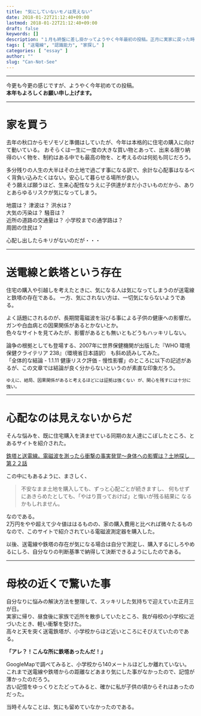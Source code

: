 ```yaml
---
title: "気にしていないモノは見えない"
date: 2018-01-22T21:12:40+09:00
lastmod: 2018-01-22T21:12:40+09:00
draft: false
keywords: []
description: "１月も終盤に差し掛かってようやく今年最初の投稿。正月に実家に戻った時に気が付いてビックリした実話。"
tags: [ "送電線", "認識能力", "家探し" ]
categories: [ "essay" ]
author: ""
slug: "Can-Not-See"
---
```


---
今更も今更の感じですが、ようやく今年初めての投稿。  
**本年もよろしくお願い申し上げます。** 

---
# 家を買う

去年の秋口からモゾモゾと準備はしていたが、今年は本格的に住宅の購入に向けて動いている。 
おそらくは一生に一度の大きな買い物とあって、出来る限り納得のいく物を、制約はある中でも最高の物を、と考えるのは何処も同じだろう。

多分残りの人生の大半はその土地で過ごす事になる訳で、余計な心配事はなるべく背負い込みたくはない。安心して暮らせる場所が良い。  
そう願えば願うほど、生来心配性なうえに子供達がまだ小さいものだから、ありとあらゆるリスクが気になってしまう。  

地震は？ 津波は？ 洪水は？  
大気の汚染は？ 騒音は？  
近所の道路の交通量は？ 小学校までの通学路は？  
周囲の住民は？  

心配し出したらキリがないのだが・・・

---
# 送電線と鉄塔という存在
住宅の購入や引越しを考えたときに、気になる人は気になってしまうのが送電線と鉄塔の存在である。
一方、気にされない方は、一切気にならないようである。 

よく話題にされるのが、長期間電磁波を浴びる事による子供の健康への影響だ。  
ガンや白血病との因果関係があるとかないとか。  
色々なサイトを見てみたが、影響があるとも無いともどうもハッキリしない。  

論争の根拠としても登場する、2007年に世界保健機関が出版した『WHO 環境保健クライテリア 238』（環境省日本語訳） も斜め読みしてみた。  
「全体的な結論 - 1.1.11 健康リスク評価 -  慢性影響」のところに以下の記述があるが、この文章では結論が良く分からないというのが素直な印象だろう。  

```ゆえに、結局、因果関係があると考えるほどには証拠は強くない が、関心を残すには十分に強い。```

---
# 心配なのは見えないからだ

そんな悩みを、既に住宅購入を済ませている同期の友人達にこぼしたところ、とあるサイトを紹介された。  

[鉄塔と送電線。電磁波を測ったら衝撃の事実発覚～身体への影響は？土地探し　第２２話](http://tinyhouse-story.com/tochisagashi-22)

この中にもあるように、まさしく、

> 不安なまま土地を購入しても、ずっと心配ごとが続きますし、
何もせずにあきらめたとしても、「やはり買っておけば」と悔いが残る結果に
なるかもしれません。

なのである。  
2万円をやや超えて少々値ははるものの、家の購入費用と比べれば微々たるものなので、このサイトで紹介されている電磁波測定器を購入した。  

以後、送電線や鉄塔の存在が気になる場合は自分で測定し、購入するにしろやめるにしろ、自分なりの判断基準で納得して決断できるようにしたのである。  

---
# 母校の近くで驚いた事
自分なりに悩みの解決方法を整理して、スッキリした気持ちで迎えていた正月三が日。  
実家に帰り、昼食後に家族で近所を散歩していたところ、我が母校の小学校に近づいたとき、軽い衝撃を受けた。  
高々と天を突く送電鉄塔が、小学校からほど近いところにそびえていたのである。  

**「アレ？！こんな所に鉄塔あったんだ！」**

GoogleMapで調べてみると、小学校から140メートルほどしか離れていない。  
これまで送電線や鉄塔からの距離などあまり気にした事がなかったので、記憶が薄かったのだろう。  
古い記憶をゆっくりとたどってみると、確かに私が子供の頃からそれはあったのだった。

当時そんなことは、気にも留めていなかったのである。


